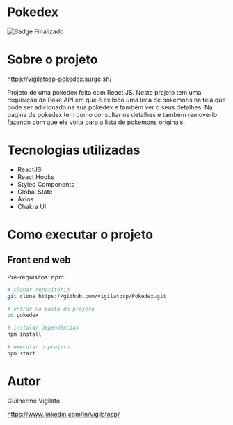# Pokedex
![Badge Finalizado](http://img.shields.io/static/v1?label=STATUS&message=FINALIZADO&color=GREEN&style=for-the-badge)

# Sobre o projeto

https://vigilatosp-pokedex.surge.sh/

Projeto de uma pokedex feita com React JS. Neste projeto tem uma requisição da Poke API em que é exibido uma lista de pokemons na tela que pode ser adicionado na sua pokedex e também ver o seus detalhes. Na pagina de pokedex tem como consultar os detalhes e também remove-lo fazendo com que ele volta para a lista de pokemons originais.

# Tecnologias utilizadas

- ReactJS
- React Hooks
- Styled Components
- Global State
- Axios
- Chakra UI

# Como executar o projeto

## Front end web
Pré-requisitos: npm

```bash
# clonar repositório
git clone https://github.com/vigilatosp/Pokedex.git

# entrar na pasta do projeto
cd pokedex

# instalar dependências
npm install

# executar o projeto
npm start
```

# Autor

Guilherme Vigilato

https://www.linkedin.com/in/vigilatosp/
